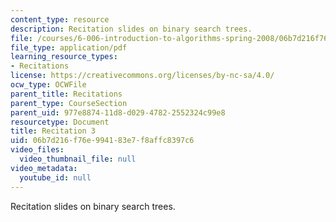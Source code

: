 ```yaml
---
content_type: resource
description: Recitation slides on binary search trees.
file: /courses/6-006-introduction-to-algorithms-spring-2008/06b7d216f76e994183e7f8affc8397c6_recitation03.pdf
file_type: application/pdf
learning_resource_types:
- Recitations
license: https://creativecommons.org/licenses/by-nc-sa/4.0/
ocw_type: OCWFile
parent_title: Recitations
parent_type: CourseSection
parent_uid: 977e8874-11d8-d029-4782-2552324c99e8
resourcetype: Document
title: Recitation 3
uid: 06b7d216-f76e-9941-83e7-f8affc8397c6
video_files:
  video_thumbnail_file: null
video_metadata:
  youtube_id: null
---
```

Recitation slides on binary search trees.